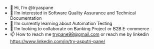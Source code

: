 - 👋 Hi, I’m @tryaspane
- 👀 I’m interested in Software Quality Assurance and Technical Documentation
- 🌱 I’m currently learning about Automation Testing
- 💞️ I’m looking to collaborate on Banking Project or B2B E-commerce
- 📫 How to reach me trypane98@gmail.com or reach me by linkedin https://www.linkedin.com/in/try-asputri-pane/

<!---
tryaspane/tryaspane is a ✨ special ✨ repository because its `README.md` (this file) appears on your GitHub profile.
You can click the Preview link to take a look at your changes.
--->
